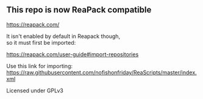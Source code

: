 ## This repo is now ReaPack compatible

https://reapack.com/

It isn't enabled by default in Reapack though,  
so it must first be imported:  

https://reapack.com/user-guide#import-repositories


Use this link for importing:  
https://raw.githubusercontent.com/nofishonfriday/ReaScripts/master/index.xml

Licensed under GPLv3
